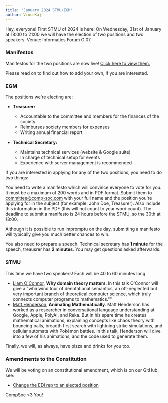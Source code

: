 ```yaml
---
title: "January 2024 STMU/EGM"
author: VinceKaj
---
```


Hey, everyone! First STMU of 2024 is here! On Wednesday, 31st of January at 18:00 to 21:00 we will have the election of two positions and two speakers. Venue: Informatics Forum G.07.

### Manifestos

Manifestos for the two positions are now live! [Click here to view them.](https://comp-soc.com/blog/2024/01/23/january-egm-manifestos.html)

Please read on to find out how to add your own, if you are interested.

### EGM

The positions we're electing are:

- **Treasurer:**
  
  - Accountable to the committee and members for the finances of the society
  - Reimburses society members for expenses
  - Writing annual financial report
- **Technical Secretary:**
  
  - Maintains technical services (website & Google suite)
  - In charge of technical setup for events
  - Experience with server management is recommended

If you are interested in applying for any of the two positions, you need to do two things:

You need to write a manifesto which will convince everyone to vote for you. It must be a maximum of 200 words and in PDF format. Submit them to committee@comp-soc.com with your full name and the position you're applying for in the subject (for example, John Doe, Treasurer). Also include this information in the PDF (this will not count to your word count). The deadline to submit a manifesto is 24 hours before the STMU, so the 30th at 18:00.

Although it is possible to run impromptu on the day, submitting a manifesto will typically give you much better chances to win.

You also need to prepare a speech. Technical secretary has **1 minute** for the speech, treausrer has **2 minutes**. You may get questions asked afterwards.

### STMU

This time we have two speakers! Each will be 40 to 60 minutes long.

- [Liam O'Connor](http://liamoc.net/), **Why domain theory matters**. In this talk O'Connor will give a "whirlwind tour of denotational semantics, an oft-neglected but very important branch of theoretical computer science, which truly connects computer programs to mathematics.""
- [Matt Henderson](https://twitter.com/matthen2), **Animating Mathematically**. Matt Henderson has worked as a researcher in conversational language understanding at Google, Apple, PolyAI, and Reka. But in his spare time he creates mathematical animations, explaining concepts like chaos theory with bouncing balls, breadth first search with lightning strike simulations, and cellular automata with Pokémon battles. In this talk, Henderson will dive into a few of his animations, and the code used to generate them.

Finally, we will, as always, have pizza and drinks for you too.

### Amendments to the Constitution

We will be voting on an constitutional amendment, which is on our GitHub, see:

- [Change the EDI rep to an elected position](https://github.com/compsoc-edinburgh/constitution/pull/41/)

CompSoc <3 You!

